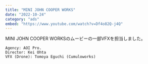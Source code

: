 ```yaml
---
title: "MINI JOHN COOPER WORKS"
date: "2022-10-24"
category: "ads"
embed: "https://www.youtube.com/watch?v=Df4o82Q-j4Q"
---
```


MINI JOHN COOPER WORKSのムービーの一部VFXを担当しました。

```plaintext
Agency: AOI Pro.
Director: Kei Ohta
VFX (Drone): Tomoya Eguchi (Cumuloworks) 
```
